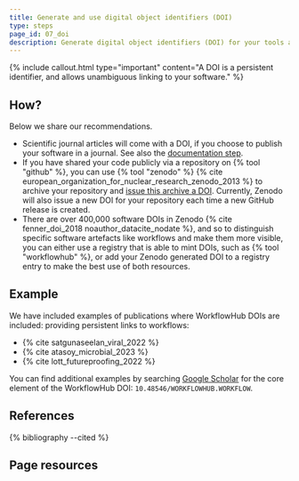 ```yaml
---
title: Generate and use digital object identifiers (DOI)
type: steps
page_id: 07_doi
description: Generate digital object identifiers (DOI) for your tools and workflows and use these to link to your software.
---
```



{% include callout.html type="important" content="A DOI is a persistent identifier, and allows unambiguous linking to your software." %}


## How?

Below we share our recommendations.

- Scientific journal articles will come with a DOI, if you choose to publish your software in a journal. See also the [documentation step](04_purpose_function_requirements).
- If you have shared your code publicly via a repository on {% tool "github" %}, you can use {% tool "zenodo" %} {% cite european_organization_for_nuclear_research_zenodo_2013 %} to archive your repository and [issue this archive a DOI](https://docs.github.com/en/repositories/archiving-a-github-repository/referencing-and-citing-content). Currently, Zenodo will also issue a new DOI for your repository each time a new GitHub release is created.
- There are over 400,000 software DOIs in Zenodo {% cite fenner_doi_2018 noauthor_datacite_nodate %}, and so to distinguish specific software artefacts like workflows and make them more visible, you can either use a registry that is able to mint DOIs, such as {% tool "workflowhub" %}, or add your Zenodo generated DOI to a registry entry to make the best use of both resources.


## Example

We have included examples of publications where WorkflowHub DOIs are included: providing persistent links to workflows:

- {% cite satgunaseelan_viral_2022 %}
- {% cite atasoy_microbial_2023 %}
- {% cite lott_futureproofing_2022 %}

You can find additional examples by searching [Google Scholar](https://scholar.google.com/) for the core 
element of the WorkflowHub DOI: `10.48546/WORKFLOWHUB.WORKFLOW`.


## References

{% bibliography --cited %}


## Page resources

